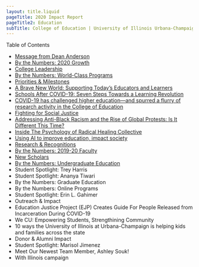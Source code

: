 ```yaml
---
layout: title.liquid
pageTitle: 2020 Impact Report
pageTitle2: Education
subTitle: College of Education | University of Illinois Urbana-Champaign
---
```

Table of Contents

* [Message from Dean Anderson](message-from-dean-anderson)
* [By the Numbers: 2020 Growth](2020-growth)
* [College Leadership](college-leadership)
* [By the Numbers: World-Class Programs](world-class-programs)
* [Priorities & Milestones](priorities-milestones)
* [A Brave New World: Supporting Today’s Educators and Learners](a-brave-new-world)
* [Schools After COVID-19: Seven Steps Towards a Learning Revolution](schools-after-covid-19)
* [COVID-19 has challenged higher education—and spurred a flurry of research activity in the College of Education](covid-19)
* [Fighting for Social Justice](fighting-for-social-justice)
* [Addressing Anti-Black Racism and the Rise of Global Protests: Is It Different This Time?](addressing-anti-black-racism)
* [Inside The Psychology of Radical Healing Collective](inside-the-psychology-of-radical-heading-collective)
* [Using AI to improve education, impact society](using-ai-to-improve-education)
* [Research & Recognitions](research-and-recognitions)
* [By the Numbers: 2019-20 Faculty](2019-20-faculty)
* [New Scholars](new-scholars)
* [By the Numbers: Undergraduate Education](undergraduate-education)
* Student Spotlight: Trey Harris
* Student Spotlight: Ananya Tiwari
* By the Numbers: Graduate Education
* By the Numbers: Online Programs
* Student Spotlight: Erin L. Gahimer
* Outreach & Impact
* Education Justice Project (EJP) Creates Guide For People Released from Incarceration During COVID-19
* We CU: Empowering Students, Strengthining Community
* 10 ways the University of Illinois at Urbana-Champaign is helping kids and families across the state
* Donor & Alumni Impact
* Student Spotlight: Marisol Jimenez
* Meet Our Newest Team Member, Ashley Souk!
* With Illinois campaign
